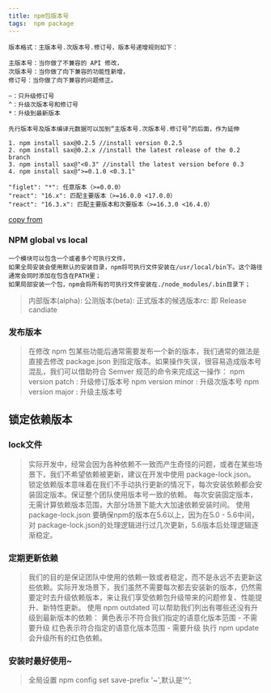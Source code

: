 ```yaml
---
title: npm包版本号
tags:  npm package
---
```


```
版本格式：主版本号.次版本号.修订号，版本号递增规则如下：

主版本号：当你做了不兼容的 API 修改，
次版本号：当你做了向下兼容的功能性新增，
修订号：当你做了向下兼容的问题修正。

~：只升级修订号
^：升级次版本号和修订号
*：升级到最新版本

先行版本号及版本编译元数据可以加到“主版本号.次版本号.修订号”的后面，作为延伸

1. npm install sax@0.2.5 //install version 0.2.5 
2. npm install sax@0.2.x //install the latest release of the 0.2 branch
3. npm install sax@"<0.3" //install the latest version before 0.3
4. npm install sax@">=0.1.0 <0.3.1" 

"figlet": "*": 任意版本（>=0.0.0）
"react": "16.x": 匹配主要版本（>=16.0.0 <17.0.0）
"react": "16.3.x": 匹配主要版本和次要版本（>=16.3.0 <16.4.0）
```
[copy from](https://semver.org/lang/zh-CN/)

### NPM global vs local
```
一个模块可以包含一个或者多个可执行文件，
如果全局安装会使用默认的安装目录，npm将可执行文件安装在/usr/local/bin下。这个路径通常会同时添加在包含在PATH里；
如果局部安装一个包，npm会将所有的可执行文件安装在./node_modules/.bin目录下；
```

> 内部版本(alpha):
公测版本(beta):
正式版本的候选版本rc: 即 Release candiate

### 发布版本

> 在修改 npm 包某些功能后通常需要发布一个新的版本，我们通常的做法是直接去修改 package.json 到指定版本。如果操作失误，很容易造成版本号混乱，我们可以借助符合 Semver 规范的命令来完成这一操作：
npm version patch : 升级修订版本号
npm version minor : 升级次版本号
npm version major : 升级主版本号

## 锁定依赖版本

### lock文件

> 实际开发中，经常会因为各种依赖不一致而产生奇怪的问题，或者在某些场景下，我们不希望依赖被更新，建议在开发中使用 package-lock.json。
锁定依赖版本意味着在我们不手动执行更新的情况下，每次安装依赖都会安装固定版本。保证整个团队使用版本号一致的依赖。
每次安装固定版本，无需计算依赖版本范围，大部分场景下能大大加速依赖安装时间。
使用 package-lock.json 要确保npm的版本在5.6以上，因为在5.0 - 5.6中间，对 package-lock.json的处理逻辑进行过几次更新，5.6版本后处理逻辑逐渐稳定。

### 定期更新依赖

> 我们的目的是保证团队中使用的依赖一致或者稳定，而不是永远不去更新这些依赖。实际开发场景下，我们虽然不需要每次都去安装新的版本，仍然需要定时去升级依赖版本，来让我们享受依赖包升级带来的问题修复、性能提升、新特性更新。
使用 npm outdated 可以帮助我们列出有哪些还没有升级到最新版本的依赖：
黄色表示不符合我们指定的语意化版本范围 - 不需要升级
红色表示符合指定的语意化版本范围 - 需要升级
执行 npm update 会升级所有的红色依赖。

### 安装时最好使用~
> 全局设置 npm config set save-prefix '~',默认是‘^’;
